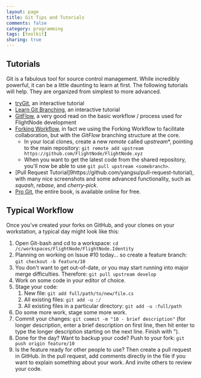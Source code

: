 ```yaml
---
layout: page
title: Git Tips and Tutorials
comments: false
category: programming
tags: [toolkit]
sharing: true
---
```


## Tutorials

Git is a fabulous tool for source control management. While incredibly powerful, 
it can be a little daunting to learn at first. The following tutorials will
help. They are organized from simplest to more advanced.

* [tryGit](https://try.github.io/levels/1/challenges/1), an interactive tutorial
* [Learn Git Branching](http://pcottle.github.io/learnGitBranching/), an interactive tutorial
* [GitFlow](https://www.atlassian.com/git/tutorials/comparing-workflows/gitflow-workflow), a very 
  good read on the basic workflow / process used for FlightNode development
* [Forking Workflow](https://www.atlassian.com/git/tutorials/comparing-workflows/forking-workflow),
  in fact we using the Forking Workflow to facilitate collaboration, but with the
  *GitFlow* branching structure at the core.
  * In your local clones, create a new *remote* called *upstream**, pointing to the
    main repository: `git remote add upstream https://github.com/FlightNode/FlightNode.xyz`
  * When you want to get the latest code from the shared repository, you'll now
    be able to use `git pull upstream <somebranch>`.
* [Pull Request Tutorial]9https://github.com/yangsu/pull-request-tutorial), 
  with many nice screenshots and some advanced functionality, such as *squash*,
  *rebase*, and *cherry-pick*.
* [Pro Git](https://git-scm.com/book/en/v2), the entire book, is available online for free.

## Typical Workflow

Once you've created your forks on GitHub, and your clones on your workstation,
a typical day might look like this:

1. Open Git-bash and cd to a workspace: `cd /c/workspaces/FlightNode/FlightNode.Identity`
1. Planning on working on Issue #10 today... so create a feature branch:
   `git checkout -b feature/10`
1. You don't want to get out-of-date, or you may start running into major merge
   difficulties. Therefore: `git pull upstream develop`
1. Work on some code in your editor of choice.
1. Stage your code:
   1. New file: `git add full/path/to/new/file.cs`
   1. All existing files: `git add -u :/`
   1. All existing files in a particular directory: `git add -u :full/path`
1. Do some more work, stage some more work.
1. Commit your changes: `git commit -m "10 - brief description"` (for longer
   description, enter a brief description on first line, then hit enter to 
   type the longer description starting on the next line. Finish with ").
1. Done for the day? Want to backup your code? Push to your fork: 
   `git push origin feature/10`
1. Is the feature ready for other people to use? Then create a pull request
   in GitHub. In the pull request, add comments directly in the file
   if you want to explain something about your work. And invite others to 
   review your code.